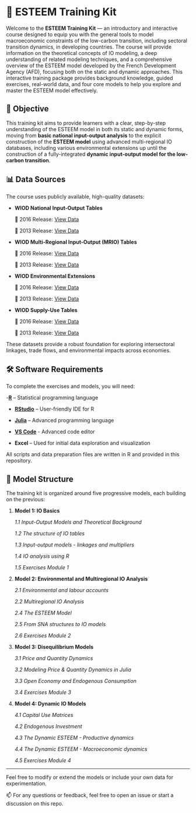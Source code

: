 # 📘 ESTEEM Training Kit

Welcome to the **ESTEEM Training Kit** — an introductory and interactive course designed to equip you with the general tools to model macroeconomic constraints of the low-carbon transition, including sectoral transition dynamics, in developing countries. The course will provide information on the theoretical concepts of IO modeling, a deep understanding of related modeling techniques, and a comprehensive overview of the ESTEEM model developed by the French Development Agency (AFD), focusing both on the static and dynamic approaches. This interactive training package provides background knowledge, guided exercises, real-world data, and four core models to help you explore and master the ESTEEM model effectively.

## 🎯 Objective

This training kit aims to provide learners with a clear, step-by-step understanding of the ESTEEM model in both its static and dynamic forms, moving from **basic national input-output analysis** to the explicit construction of the **ESTEEM model** using advanced multi-regional IO databases, including various environmental extensions up until the construction of a fully-integrated **dynamic input-output model for the low-carbon transition**. 

## 📊 Data Sources

The course uses publicly available, high-quality datasets:

- **WIOD National Input-Output Tables**
  
  📎 2016 Release: [View Data](https://dataverse.nl/api/access/datafile/199099)

  📎 2013 Release: [View Data](https://dataverse.nl/api/access/datafile/199116)
  
- **WIOD Multi-Regional Input-Output (MRIO) Tables**  

  📎 2016 Release: [View Data](https://dataverse.nl/api/access/datafile/199104)

  📎 2013 Release: [View Data](https://dataverse.nl/api/access/datafile/199123)

- **WIOD Environmental Extensions**  

  📎 2016 Release: [View Data](https://ec.europa.eu/jrc/en/research-topic/economic-environmental-and-social-effects-of-globalisation)

  📎 2013 Release: [View Data](https://dataverse.nl/api/access/datafile/199110)

- **WIOD Supply-Use Tables**  

  📎 2016 Release: [View Data](https://dataverse.nl/api/access/datafile/199096)

  📎 2013 Release: [View Data](https://dataverse.nl/api/access/datafile/199106)


 These datasets provide a robust foundation for exploring intersectoral linkages, trade flows, and environmental impacts across economies.

## 🛠️ Software Requirements

To complete the exercises and models, you will need:

-<a href="https://cran.r-project.org/" target="_blank" rel="noopener noreferrer"><strong>R</strong></a> – Statistical programming language
  
- [**RStudio**](https://posit.co/download/rstudio-desktop/) – User-friendly IDE for R

- [**Julia**](https://julialang.org/) – Advanced programming language 

- [**VS Code**](https://code.visualstudio.com/) - Advanced code editor
  
- **Excel** – Used for initial data exploration and visualization

All scripts and data preparation files are written in R and provided in this repository.

## 🧱 Model Structure

The training kit is organized around five progressive models, each building on the previous:

1. **Model 1: IO Basics**  

   *1.1 Input-Output Models and Theoretical Background*
   
   *1.2 The structure of IO tables*
   
   *1.3 Input-output models - linkages and multipliers*

   *1.4 IO analysis using R*

   *1.5 Exercises Module 1*

2. **Model 2: Environmental and Multiregional IO Analysis**  

   *2.1 Environmental and labour accounts* 

   *2.2 Multiregional IO Analysis*

   *2.4 The ESTEEM Model*

   *2.5 From SNA structures to IO models*

   *2.6 Exercises Module 2*

3. **Model 3: Disequilibrium Models**  

   *3.1 Price and Quantity Dynamics*

   *3.2 Modeling Price & Quantity Dynamics in Julia*

   *3.3 Open Economy and Endogenous Consumption*

   *3.4 Exercises Module 3*

4. **Model 4: Dynamic IO Models**  

   *4.1 Capital Use Matrices*

   *4.2 Endogenous Investment*

   *4.3 The Dynamic ESTEEM - Productive dynamics*

   *4.4 The Dynamic ESTEEM - Macroeconomic dynamics*

   *4.5 Exercises Module 4*

---

Feel free to modify or extend the models or include your own data for experimentation.

📫 For any questions or feedback, feel free to open an issue or start a discussion on this repo.
